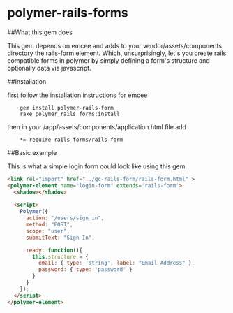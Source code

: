 polymer-rails-forms
===================


##What this gem does

This gem depends on emcee and adds to your vendor/assets/components directory
the rails-form element. Which, unsurprisingly, let's you create rails compatible 
forms in polymer by simply defining a form's structure and optionally data via 
javascript. 

##Installation

first follow the installation instructions for emcee

```
	gem install polymer-rails-form
	rake polymer_rails_forms:install
```

then in your /app/assets/components/application.html file add

```
	*= require rails-forms/rails-form
```

##Basic example

This is what a simple login form could look like using this gem

```html
<link rel="import" href="../gc-rails-form/rails-form.html" >
<polymer-element name="login-form" extends='rails-form'>
  <shadow></shadow>
  
  <script>
    Polymer({
      action: "/users/sign_in",
      method: "POST",
      scope: "user",
      submitText: "Sign In",

      ready: function(){
        this.structure = {
          email: { type: 'string', label: "Email Address" },
          password: { type: 'password' }
        }               
      }
    });
  </script>
</polymer-element>
```
